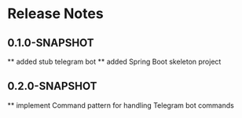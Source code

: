 # Release Notes

## 0.1.0-SNAPSHOT

** added stub telegram bot
** added Spring Boot skeleton project


## 0.2.0-SNAPSHOT

** implement Command pattern for handling Telegram bot commands